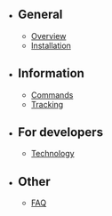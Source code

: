 - ## General
    - [Overview](/docs/{{version}}/overview)
    - [Installation](/docs/{{version}}/installation)
    
- ## Information
    - [Commands](/docs/{{version}}/commands)
    - [Tracking](/docs/{{version}}/tracking)
    
- ## For developers
    - [Technology](/docs/{{version}}/techinfo)
    
- ## Other
    - [FAQ](/docs/{{version}}/faq)